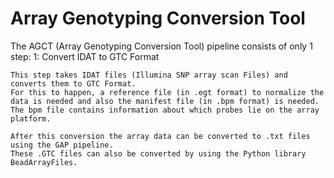 # Array Genotyping Conversion Tool

The AGCT (Array Genotyping Conversion Tool) pipeline consists of only 1 step:
1: Convert IDAT to GTC Format
```
This step takes IDAT files (Illumina SNP array scan Files) and converts them to GTC Format.
For this to happen, a reference file (in .egt format) to normalize the data is needed and also the manifest file (in .bpm format) is needed.
The bpm file contains information about which probes lie on the array platform.

After this conversion the array data can be converted to .txt files using the GAP pipeline.
These .GTC files can also be converted by using the Python library BeadArrayFiles.
